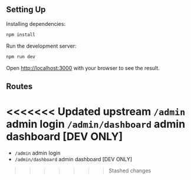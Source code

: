 ## Setting Up

Installing dependencies:

```bash
npm install
```

Run the development server:
```bash
npm run dev
```

Open [http://localhost:3000](http://localhost:3000) with your browser to see the result.

## Routes

<<<<<<< Updated upstream
`/admin` admin login
`/admin/dashboard` admin dashboard [DEV ONLY]
=======
- `/admin` admin login
- `/admin/dashboard` admin dashboard [DEV ONLY]
>>>>>>> Stashed changes
